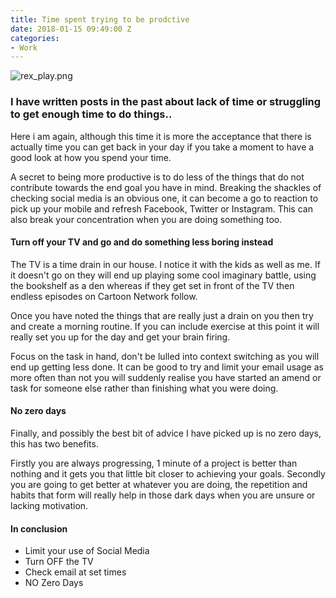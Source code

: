 ```yaml
---
title: Time spent trying to be prodctive
date: 2018-01-15 09:49:00 Z
categories:
- Work
---
```


![rex_play.png](/uploads/rex_play.png)
### I have written posts in the past about lack of time or struggling to get enough time to do things.. 

Here i am again, although this time it is more the acceptance that there is actually time you can get back in your day if you take a moment to have a good look at how you spend your time.

A secret to being more productive is to do less of the things that do not contribute towards the end goal you have in mind. Breaking the shackles of checking social media is an obvious one, it can become a go to reaction to pick up your mobile and refresh Facebook, Twitter or Instagram. This can also break your concentration when you are doing something too.

#### Turn off your TV and go and do something less boring instead

The TV is a time drain in our house. I notice it with the kids as well as me. If it doesn't go on they will end up playing some cool imaginary battle, using the bookshelf as a den whereas if they get set in front of the TV then endless episodes on Cartoon Network follow.

Once you have noted the things that are really just a drain on you then try and create a morning routine. If you can include exercise at this point it will really set you up for the day and get your brain firing.

Focus on the task in hand, don't be lulled into context switching as you will end up getting less done. It can be good to try and limit your email usage as more often than not you will suddenly realise you have started an amend or task for someone else rather than finishing what you were doing.

#### No zero days

Finally, and possibly the best bit of advice I have picked up is no zero days, this has two benefits.

Firstly you are always progressing, 1 minute of a project is better than nothing and it gets you that little bit closer to achieving your goals. Secondly you are going to get better at whatever you are doing, the repetition and habits that form will really help in those dark days when you are unsure or lacking motivation.

#### In conclusion 

* Limit your use of Social Media
* Turn OFF the TV
* Check email at set times
* NO Zero Days

